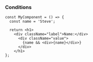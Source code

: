 ### Conditions

```tsx [7]
const MyComponent = () => {
  const name = 'Steve';

  return <h1>
    <div className="label">Name:</div>
      <div className="value">
        {name && <div>{name}</div>}
      </div>
    </h1>
};
```
<!-- .element: data-id="code-animation" data-line-numbers -->